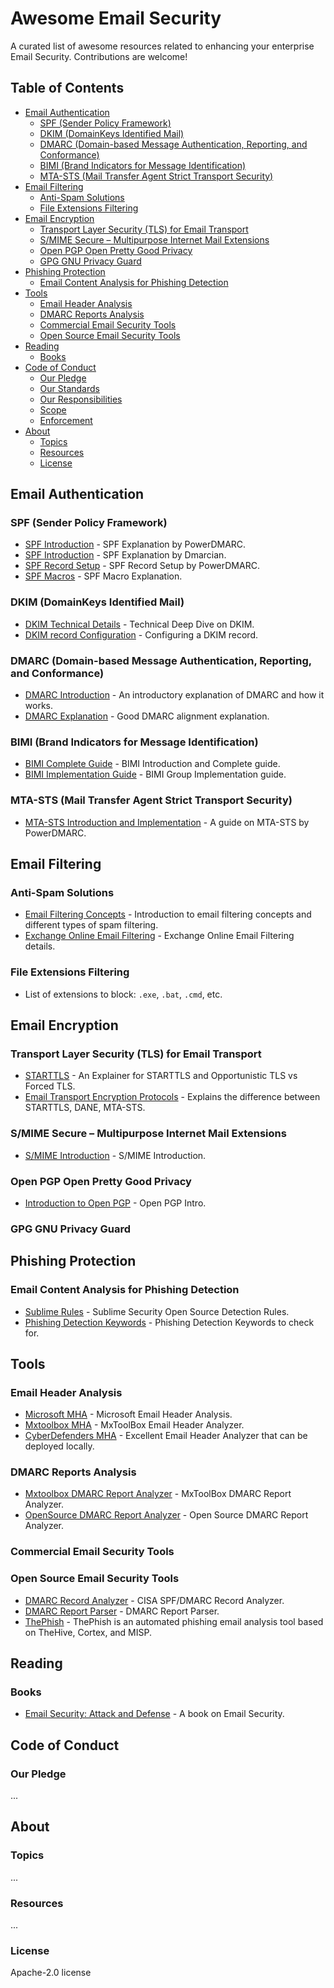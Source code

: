 # Awesome Email Security

A curated list of awesome resources related to enhancing your enterprise Email Security. Contributions are welcome!

## Table of Contents

- [Email Authentication](#email-authentication)
  - [SPF (Sender Policy Framework)](#spf-sender-policy-framework)
  - [DKIM (DomainKeys Identified Mail)](#dkim-domainkeys-identified-mail)
  - [DMARC (Domain-based Message Authentication, Reporting, and Conformance)](#dmarc-domain-based-message-authentication-reporting-and-conformance)
  - [BIMI (Brand Indicators for Message Identification)](#bimi-brand-indicators-for-message-identification)
  - [MTA-STS (Mail Transfer Agent Strict Transport Security)](#mta-sts-mail-transfer-agent-strict-transport-security)
- [Email Filtering](#email-filtering)
  - [Anti-Spam Solutions](#anti-spam-solutions)
  - [File Extensions Filtering](#file-extensions-filtering)
- [Email Encryption](#email-encryption)
  - [Transport Layer Security (TLS) for Email Transport](#transport-layer-security-tls-for-email-transport)
  - [S/MIME Secure – Multipurpose Internet Mail Extensions](#smime-secure--multipurpose-internet-mail-extensions)
  - [Open PGP Open Pretty Good Privacy](#open-pgp-open-pretty-good-privacy)
  - [GPG GNU Privacy Guard](#gpg-gnu-privacy-guard)
- [Phishing Protection](#phishing-protection)
  - [Email Content Analysis for Phishing Detection](#email-content-analysis-for-phishing-detection)
- [Tools](#tools)
  - [Email Header Analysis](#email-header-analysis)
  - [DMARC Reports Analysis](#dmarc-reports-analysis)
  - [Commercial Email Security Tools](#commercial-email-security-tools)
  - [Open Source Email Security Tools](#open-source-email-security-tools)
- [Reading](#reading)
  - [Books](#books)
- [Code of Conduct](#code-of-conduct)
  - [Our Pledge](#our-pledge)
  - [Our Standards](#our-standards)
  - [Our Responsibilities](#our-responsibilities)
  - [Scope](#scope)
  - [Enforcement](#enforcement)
- [About](#about)
  - [Topics](#topics)
  - [Resources](#resources)
  - [License](#license)

## Email Authentication

### SPF (Sender Policy Framework)
- [SPF Introduction](https://powerdmarc.com) - SPF Explanation by PowerDMARC.
- [SPF Introduction](https://dmarcian.com) - SPF Explanation by Dmarcian.
- [SPF Record Setup](https://powerdmarc.com) - SPF Record Setup by PowerDMARC.
- [SPF Macros](https://duo.com) - SPF Macro Explanation.

### DKIM (DomainKeys Identified Mail)
- [DKIM Technical Details](https://easydmarc.com) - Technical Deep Dive on DKIM.
- [DKIM record Configuration](https://help.ovhcloud.com) - Configuring a DKIM record.

### DMARC (Domain-based Message Authentication, Reporting, and Conformance)
- [DMARC Introduction](https://www.techfry.com) - An introductory explanation of DMARC and how it works.
- [DMARC Explanation](https://www.mailmodo.com) - Good DMARC alignment explanation.

### BIMI (Brand Indicators for Message Identification)
- [BIMI Complete Guide](https://powerdmarc.com) - BIMI Introduction and Complete guide.
- [BIMI Implementation Guide](https://bimigroup.org) - BIMI Group Implementation guide.

### MTA-STS (Mail Transfer Agent Strict Transport Security)
- [MTA-STS Introduction and Implementation](https://powerdmarc.com) - A guide on MTA-STS by PowerDMARC.

## Email Filtering

### Anti-Spam Solutions
- [Email Filtering Concepts](https://abnormalsecurity.com) - Introduction to email filtering concepts and different types of spam filtering.
- [Exchange Online Email Filtering](https://learn.microsoft.com) - Exchange Online Email Filtering details.

### File Extensions Filtering
- List of extensions to block: `.exe`, `.bat`, `.cmd`, etc.

## Email Encryption

### Transport Layer Security (TLS) for Email Transport
- [STARTTLS](https://emaillabs.io) - An Explainer for STARTTLS and Opportunistic TLS vs Forced TLS.
- [Email Transport Encryption Protocols](https://certified-senders.org) - Explains the difference between STARTTLS, DANE, MTA-STS.

### S/MIME Secure – Multipurpose Internet Mail Extensions
- [S/MIME Introduction](https://docs.servicenow.com) - S/MIME Introduction.

### Open PGP Open Pretty Good Privacy
- [Introduction to Open PGP](https://www.first.org) - Open PGP Intro.

### GPG GNU Privacy Guard

## Phishing Protection

### Email Content Analysis for Phishing Detection
- [Sublime Rules](https://sublimesecurity.com) - Sublime Security Open Source Detection Rules.
- [Phishing Detection Keywords](https://phishing.com) - Phishing Detection Keywords to check for.

## Tools

### Email Header Analysis
- [Microsoft MHA](https://mha.azurewebsites.net) - Microsoft Email Header Analysis.
- [Mxtoolbox MHA](https://mxtoolbox.com) - MxToolBox Email Header Analyzer.
- [CyberDefenders MHA](https://cyberdefenders.com) - Excellent Email Header Analyzer that can be deployed locally.

### DMARC Reports Analysis
- [Mxtoolbox DMARC Report Analyzer](https://mxtoolbox.com) - MxToolBox DMARC Report Analyzer.
- [OpenSource DMARC Report Analyzer](https://dmarcreports.org) - Open Source DMARC Report Analyzer.

### Commercial Email Security Tools

### Open Source Email Security Tools
- [DMARC Record Analyzer](https://cisa.gov) - CISA SPF/DMARC Record Analyzer.
- [DMARC Report Parser](https://dmarcreportparser.com) - DMARC Report Parser.
- [ThePhish](https://thephish.com) - ThePhish is an automated phishing email analysis tool based on TheHive, Cortex, and MISP.

## Reading

### Books
- [Email Security: Attack and Defense](https://leanpub.com) - A book on Email Security.

## Code of Conduct

### Our Pledge
...

## About

### Topics
...

### Resources
...

### License
Apache-2.0 license
